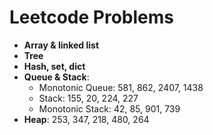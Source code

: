 # Leetcode Problems

- **Array & linked list**
- **Tree**
- **Hash, set, dict**
- **Queue & Stack**:
    - Monotonic Queue: 581, 862, 2407, 1438
    - Stack: 155, 20, 224, 227
    - Monotonic Stack: 42, 85, 901, 739
- **Heap**: 253, 347, 218, 480, 264
